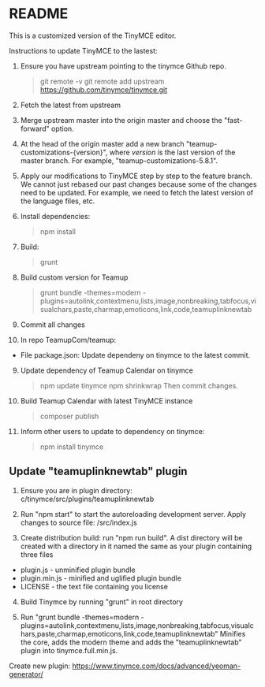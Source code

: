 # README

This is a customized version of the TinyMCE editor.

Instructions to update TinyMCE to the lastest:

1. Ensure you have upstream pointing to the tinymce Github repo.

   > git remote -v
   > git remote add upstream https://github.com/tinymce/tinymce.git
2. Fetch the latest from upstream

3. Merge upstream master into the origin master and choose the "fast-forward" option.

4. At the head of the origin master add a new branch "teamup-customizations-{version}",
   where _version_ is the last version of the master branch. For example, "teamup-customizations-5.8.1".

5. Apply our modifications to TinyMCE step by step to the feature branch. We cannot just rebased our
   past changes because some of the changes need to be updated. For example, we need to fetch the
   latest version of the language files, etc.

6. Install dependencies:

   > npm install
7. Build:

   > grunt
8. Build custom version for Teamup

   > grunt bundle -themes=modern -plugins=autolink,contextmenu,lists,image,nonbreaking,tabfocus,visualchars,paste,charmap,emoticons,link,code,teamuplinknewtab
9. Commit all changes

10. In repo TeamupCom/teamup:
  - File package.json: Update dependeny on tinymce to the latest commit.

9. Update dependency of Teamup Calendar on tinymce
   > npm update tinymce
   > npm shrinkwrap
   Then commit changes.

10. Build Teamup Calendar with latest TinyMCE instance
    > composer publish
11. Inform other users to update to dependency on tinymce:
    > npm install tinymce

Update "teamuplinknewtab" plugin
--------------------------------

1. Ensure you are in plugin directory: c/tinymce/src/plugins/teamuplinknewtab

2. Run "npm start" to start the autoreloading development server. Apply changes to source file: /src/index.js

3. Create distribution build: run "npm run build". A dist directory will be created with a directory in it named the same as your plugin containing three files
  - plugin.js - unminified plugin bundle
  - plugin.min.js - minified and uglified plugin bundle
  - LICENSE - the text file containing you license

4. Build Tinymce by running "grunt" in root directory

5. Run "grunt bundle -themes=modern -plugins=autolink,contextmenu,lists,image,nonbreaking,tabfocus,visualchars,paste,charmap,emoticons,link,code,teamuplinknewtab"
   Minifies the core, adds the modern theme and adds the "teamuplinknewtab" plugin into tinymce.full.min.js.


Create new plugin:
https://www.tinymce.com/docs/advanced/yeoman-generator/
